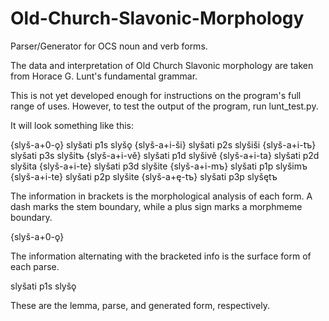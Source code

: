 # Old-Church-Slavonic-Morphology
Parser/Generator for OCS noun and verb forms.

The data and interpretation of Old Church Slavonic morphology
are taken from Horace G. Lunt's fundamental grammar. 

This is not yet developed enough for instructions on the program's full
range of uses. However, to test the output of the program, run lunt_test.py.

It will look something like this:

{slyš-a+0-ǫ}
slyšati p1s slyšǫ
{slyš-a+i-ši}
slyšati p2s slyšiši
{slyš-a+i-tъ}
slyšati p3s slyšitъ
{slyš-a+i-vě}
slyšati p1d slyšivě
{slyš-a+i-ta}
slyšati p2d slyšita
{slyš-a+i-te}
slyšati p3d slyšite
{slyš-a+i-mъ}
slyšati p1p slyšimъ
{slyš-a+i-te}
slyšati p2p slyšite
{slyš-a+ę-tъ}
slyšati p3p slyšętъ

The information in brackets is the morphological analysis of each 
form. A dash marks the stem boundary, while a plus sign marks a 
morphmeme boundary. 

{slyš-a+0-ǫ}

The information alternating with the bracketed 
info is the surface form of each parse. 

slyšati p1s slyšǫ

These are the lemma, parse, and generated form, respectively.


